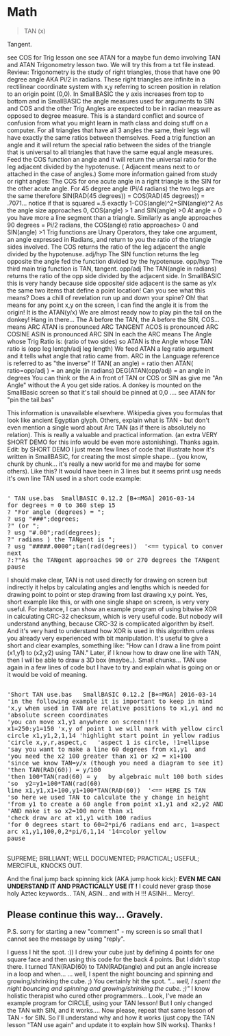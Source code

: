 # Math

> TAN (x)

Tangent.

see COS for Trig lesson one
see ATAN for a maybe fun demo involving TAN and ATAN
Trigonometry lesson two.
We will try this from a txt file instead.
Review:
Trigonometry is the study of right triangles, 
those that have one 90 degree angle AKA Pi/2 in radians. 
These right triangles are infinite in a rectilinear coordinate system
with x,y referring to screen position in relation to an origin point (0,0).
In SmallBASIC the y axis increases from top to bottom
and in SmallBASIC the angle measures used for arguments to SIN
and COS and the other Trig Angles are expected to be in radian
measure as opposed to degree measure. 
This is a standard conflict and source of confusion from what you might
learn in math class and doing stuff on a computer. 
For all triangles that have all 3 angles the same,
their legs will have exactly the same ratios between themselves. 
Feed a trig function an angle and it will return the special ratio
between the sides of the triangle that is universal to all triangles
that have the same equal angle measures.
Feed the COS function an angle and it will return
the universal ratio for the leg adjacent divided by the hypotenuse.
( Adjacent means next to or attached in the case of angles.)
Some more information gained from study or right angles:
The COS for one acute angle in a right triangle is 
the SIN for the other acute angle.
For 45 degree angle (Pi/4 radians) the two legs are the same therefore 
SIN(RAD(45 degrees)) = COS(RAD(45 degrees)) = .7071... 
notice if that is squared =.5 exactly 1-COS(angle)^2=SIN(angle)^2
As the angle size approaches 0, COS(angle) > 1 and SIN(angle) >0
At angle = 0 you have more a line segment than a triangle.
Similarly as angle approaches 90 degrees = Pi/2 radians,
the COS(angle) ratio approaches> 0 and SIN(angle) >1 
Trig functions are Unary Operators, they take one argument, 
an angle expressed in Radians,
and return to you the ratio of the triangle sides involved.
The COS returns the ratio of the leg adjacent the angle 
divided by the hypotenuse. adj/hyp
The SIN function returns the leg opposite the angle fed the function 
divided by the hypotenuse. opp/hyp
The third main trig function is TAN, tangent. opp/adj
The TAN(angle in radians) returns 
the ratio of the opp side divided by the adjacent side.
In SmallBASIC this is very handy because side opposite/ side adjacent 
is the same as y/x the same two items that define a point location! 
Can you see what this means? 
Does a chill of revelation run up and down your spine?
Oh! that means for any point x,y on the screen,
I can find the angle it is from the origin!
It is the ATAN(y/x)
We are almost ready now to play pin the tail on the donkey! Hang in there...
The A before the TAN, the A before the SIN, COS... means ARC
ATAN is pronounced ARC TANGENT
ACOS is pronounced ARC COSINE
ASIN is pronounced ARC SIN
In each the ARC means The Angle whose Trig Ratio is: (ratio of two sides)
so ATAN is the Angle whose TAN ratio is (opp leg lentgh/adj leg length)
We feed ATAN a leg ratio argument and it tells what angle that ratio came from.
ARC in the Language reference is referred to as "the inverse"
If TAN( an angle) = ratio then
ATAN( ratio=opp/adj ) = an angle (in radians)
DEG(ATAN(opp/adj) = an angle in degrees
You can think or the A in front of TAN or COS or SIN as give me "An Angle"
without the A you get side ratios.
A donkey is mounted on the SmallBasic screen 
so that it's tail should be pinned at 0,0 ....
see ATAN for "pin the tail.bas"
	

This information is unavailable elsewhere.
Wikipedia gives you formulas that look like ancient Egyptian glyph.
Others, explain what is TAN - but don't even mention a single word about Arc TAN (as if there is absolutely no relation).
This is really a valuable and practical information. (an extra VERY SHORT DEMO for this info would be even more astonishing).
Thanks again.
Edit: by SHORT DEMO I just mean few lines of code that illustrate how it's written in SmallBASiC, for creating the most simple shape... (you know, chunk by chunk... it's really a new world for me and maybe for some others).
Like this? It would have been in 3 lines but it seems print usg needs it's own line
TAN used in a short code example:
<pre>

' TAN use.bas  SmallBASIC 0.12.2 [B+=MGA] 2016-03-14
for degrees = 0 to 360 step 15
? "For angle (degrees) = ";
? usg "###";degrees;
?" (or ";
? usg "#.00";rad(degrees);
?" radians ) the TANgent is ";
? usg "#####.0000";tan(rad(degrees))  '<== typical to convert degrees to radians (with RAD) before TAN call
next
?:?"As the TANgent approaches 90 or 270 degrees the TANgent becomes 1/0 which is undefined."
pause
</pre>

I should make clear, TAN is not used directly for drawing on screen but indirectly it helps by calculating angles and lengths which is needed for drawing point to point or step drawing from last drawing x,y point.
Yes, short example like this, or with one single shape on screen, is very very useful.
For instance, I can show an example program of using bitwise XOR in calculating CRC-32 checksum, which is very useful code. But nobody will understand anything, because CRC-32 is complicated algorithm by itself. And it's very hard to understand how XOR is used in this algorithm unless you already very experienced with bit manipulation.
It's useful to give a short and clear examples, something like: 
"How can I draw a line from point (x1,y1) to (x2,y2) using TAN."
Later, if I know how to draw one line with TAN, then I will be able to draw a 3D box (maybe..).
Small chunks...
TAN use again in a few lines of code but I have to try and explain what is going on or it would be void of meaning.
<pre>

'Short TAN use.bas   SmallBASIC 0.12.2 [B+=MGA] 2016-03-14
'in the following example it is important to keep in mind
'x,y when used in TAN are relative positions to x1,y1 and not
'absolute screen coordinates
'you can move x1,y1 anywhere on screen!!!!
x1=250:y1=150 'x,y of point 1 we will mark with yellow circle
circle x1,y1,2,1,14 'highlight start point in yellow radius 2
'circle x,y,r,aspect,c   'aspect 1 is circle, !1=ellipse
'say you want to make a line 60 degrees from x1,y1  and
'you need the x2 100 greater than x1 or x2 = x1+100
'since we know TAN=y/x (though you need a diagram to see it)
'then TAN(RAD(60)) = y/100
'then 100*TAN(rad(60) = y   by algebraic mult 100 both sides
'so  y2=y1+100*TAN(rad(60)
line x1,y1,x1+100,y1+100*TAN(RAD(60))  '<== HERE IS TAN
'so here we used TAN to calculate the y change in height
'from y1 to create a 60 angle from point x1,y1 and x2,y2 AND
'AND make it so x2=100 more than x1
'check draw arc at x1,y1 with 100 radius 
'for 0 degrees start to 60=2*pi/6 radians end arc, 1=aspect
arc x1,y1,100,0,2*pi/6,1,14 '14=color yellow
pause

</pre>

SUPREME; BRILLIANT; WELL DOCUMENTED; PRACTICAL; USEFUL; MERCIFUL, KNOCKS OUT. 
 
And the final jump back spinning kick (AKA jump hook kick): 
<strong>EVEN ME CAN UNDERSTAND IT AND PRACTICALLY USE IT !</strong> 
I could never grasp those holy Aztec keywords... TAN, ASIN... and with H !!! ASINH... Mercy!.
  
Please continue this way...
Gravely.
--
P.S. sorry for starting a new "comment" - my screen is so small that I cannot see the message by using "reply".

I guess I hit the spot. :))
I drew your cube just by defining 4 points for one square face and then using this code for the back 4 points.
But I didn't stop there. I turned TAN(RAD(60) to TAN(RAD(angle) and put an angle increase in a loop and when...
... well, I spent the night bouncing and spinning and growing/shrinking the cube. ;)
You certainly hit the spot.
<cite>"... well, I spent the night bouncing and spinning and growing/shrinking the cube. ;)"</cite>
I know holistic therapist who cured other programmers...
Look, I've made an example program for CIRCLE, using your TAN lesson! 
But I only changed the TAN with SIN, and it works....
Now please, repeat that same lesson of TAN - for SIN. So I'll understand why and how it works (just copy the TAN lesson "TAN use again" and update it to explain how SIN works).
Thanks !
